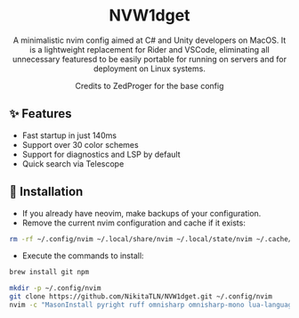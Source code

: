 <h1 align="center">NVW1dget</h1>

<p align="center">
A minimalistic nvim config aimed at C# and Unity developers on MacOS. It is a lightweight replacement for Rider and VSCode, eliminating all unnecessary featuresd to be easily portable for running on servers and for deployment on Linux systems.
</p>

<p align="center">
Credits to ZedProger for the base config
</p>

## ✨ Features
- Fast startup in just 140ms
- Support over 30 color schemes
- Support for diagnostics and LSP by default
- Quick search via Telescope

## 🌟 Installation
- If you already have neovim, make backups of your configuration.
- Remove the current nvim configuration and cache if it exists:

```sh
rm -rf ~/.config/nvim ~/.local/share/nvim ~/.local/state/nvim ~/.cache/nvim
```

- Execute the commands to install:

```sh
brew install git npm
```

```sh
mkdir -p ~/.config/nvim
git clone https://github.com/NikitaTLN/NVW1dget.git ~/.config/nvim
nvim -c "MasonInstall pyright ruff omnisharp omnisharp-mono lua-language-server csharp-language-server"
```
